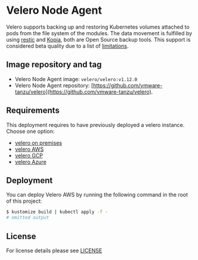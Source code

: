 # Velero Node Agent

Velero supports backing up and restoring Kubernetes volumes attached to pods from the file system of the modules.
The data movement is fulfilled by using [restic](https://github.com/restic/restic) and [Kopia](https://github.com/kopia/kopia), both are Open Source backup tools.
This support is considered beta quality due to a list of [limitations](https://velero.io/docs/v1.12/file-system-backup/#limitations).


## Image repository and tag

- Velero Node Agent image: `velero/velero:v1.12.0`
- Velero Node Agent repository: [https://github.com/vmware-tanzu/velero](https://github.com/vmware-tanzu/velero).


## Requirements

This deployment requires to have previously deployed a velero instance. Choose one option:

- [velero on premises](../velero-on-prem)
- [velero AWS](../velero-aws)
- [velero GCP](../velero-gcp)
- [velero Azure](../velero-azure)


## Deployment

You can deploy Velero AWS by running the following command in the root of this project:

```bash
$ kustomize build | kubectl apply -f -
# omitted output
```

## License

For license details please see [LICENSE](../../../LICENSE)
